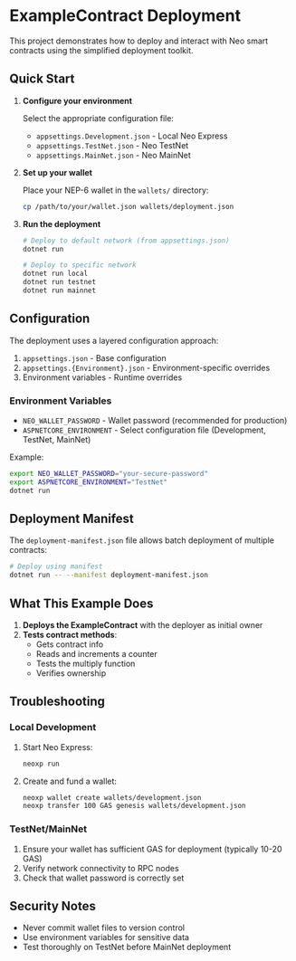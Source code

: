 # ExampleContract Deployment

This project demonstrates how to deploy and interact with Neo smart contracts using the simplified deployment toolkit.

## Quick Start

1. **Configure your environment**

   Select the appropriate configuration file:
   - `appsettings.Development.json` - Local Neo Express
   - `appsettings.TestNet.json` - Neo TestNet  
   - `appsettings.MainNet.json` - Neo MainNet

2. **Set up your wallet**

   Place your NEP-6 wallet in the `wallets/` directory:
   ```bash
   cp /path/to/your/wallet.json wallets/deployment.json
   ```

3. **Run the deployment**

   ```bash
   # Deploy to default network (from appsettings.json)
   dotnet run
   
   # Deploy to specific network
   dotnet run local
   dotnet run testnet
   dotnet run mainnet
   ```

## Configuration

The deployment uses a layered configuration approach:

1. `appsettings.json` - Base configuration
2. `appsettings.{Environment}.json` - Environment-specific overrides
3. Environment variables - Runtime overrides

### Environment Variables

- `NEO_WALLET_PASSWORD` - Wallet password (recommended for production)
- `ASPNETCORE_ENVIRONMENT` - Select configuration file (Development, TestNet, MainNet)

Example:
```bash
export NEO_WALLET_PASSWORD="your-secure-password"
export ASPNETCORE_ENVIRONMENT="TestNet"
dotnet run
```

## Deployment Manifest

The `deployment-manifest.json` file allows batch deployment of multiple contracts:

```bash
# Deploy using manifest
dotnet run -- --manifest deployment-manifest.json
```

## What This Example Does

1. **Deploys the ExampleContract** with the deployer as initial owner
2. **Tests contract methods**:
   - Gets contract info
   - Reads and increments a counter
   - Tests the multiply function
   - Verifies ownership

## Troubleshooting

### Local Development

1. Start Neo Express:
   ```bash
   neoxp run
   ```

2. Create and fund a wallet:
   ```bash
   neoxp wallet create wallets/development.json
   neoxp transfer 100 GAS genesis wallets/development.json
   ```

### TestNet/MainNet

1. Ensure your wallet has sufficient GAS for deployment (typically 10-20 GAS)
2. Verify network connectivity to RPC nodes
3. Check that wallet password is correctly set

## Security Notes

- Never commit wallet files to version control
- Use environment variables for sensitive data
- Test thoroughly on TestNet before MainNet deployment